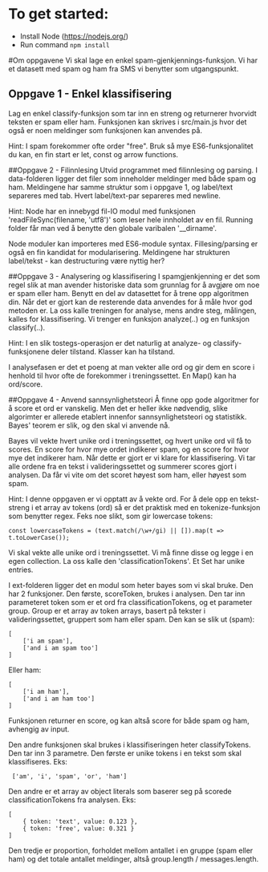 # To get started:

* Install Node (https://nodejs.org/)
* Run command `npm install`

#Om oppgavene
Vi skal lage en enkel spam-gjenkjennings-funksjon. Vi har et datasett med spam
og ham fra SMS vi benytter som utgangspunkt.

## Oppgave 1 - Enkel klassifisering
Lag en enkel classify-funksjon som tar inn en streng og returnerer hvorvidt
teksten er spam eller ham. Funksjonen kan skrives i src/main.js hvor det også er
noen meldinger som funksjonen kan anvendes på. 

Hint: 
I spam forekommer ofte order "free". Bruk så mye ES6-funksjonalitet du kan,
en fin start er let, const og arrow functions.

##Oppgave 2 - Filinnlesing
Utvid programmet med filinnlesing og parsing. I data-folderen ligger det filer som 
inneholder meldinger med både spam og ham. Meldingene har samme struktur som i 
oppgave 1, og label/text separeres med tab. Hvert label/text-par separeres med newline.

Hint: 
Node har en innebygd fil-IO modul med funksjonen 'readFileSync(filename, 'utf8')'
som leser hele innholdet av en fil. Running folder får man ved å benytte den
globale varibalen '__dirname'.

Node moduler kan importeres med ES6-module syntax. Fillesing/parsing er også en fin
kandidat for modularisering. Meldingene har strukturen label/tekst - kan destructuring
være nyttig her?

##Oppgave 3 - Analysering og klassifisering
I spamgjenkjenning er det som regel slik at man avender historiske data som grunnlag for å avgjøre om
noe er spam eller ham. Benytt en del av datasettet for å trene opp algoritmen din. Når det er gjort
kan de resterende data anvendes for å måle hvor god metoden er. La oss kalle treningen for analyse, mens
andre steg, målingen, kalles for klassifisering. Vi trenger en funksjon analyze(..) og en funksjon
classify(..).

Hint: 
I en slik tostegs-operasjon er det naturlig at analyze- og classify-funksjonene deler tilstand. Klasser kan
ha tilstand.

I analysefasen er det et poeng at man vekter alle ord og gir dem en score i henhold til hvor ofte de
forekommer i treningssettet. En Map() kan ha ord/score.

##Oppgave 4 - Anvend sannsynlighetsteori
Å finne opp gode algoritmer for å score et ord er vanskelig. Men det er heller ikke nødvendig, slike
algorimter er allerede etablert innenfor sannsynlighetsteori og statistikk. Bayes' teorem er slik, og den
skal vi anvende nå.

Bayes vil vekte hvert unike ord i treningssettet, og hvert unike ord vil få to scores. En score for hvor mye
ordet indikerer spam, og en score for hvor mye det indikerer ham. Når dette er gjort er vi klare for
klassifisering. Vi tar alle ordene fra en tekst i valideringssettet og summerer scores gjort i analysen.
Da får vi vite om det scoret høyest som ham, eller høyest som spam.

Hint:
I denne oppgaven er vi opptatt av å vekte ord. For å dele opp en tekst-streng i et array av tokens (ord)
så er det praktisk med en tokenize-funksjon som benytter regex. Feks noe slikt, som gir lowercase tokens:
```
const lowercaseTokens = (text.match(/\w+/gi) || []).map(t => t.toLowerCase());
```

Vi skal vekte alle unike ord i treningssettet. Vi må finne disse og legge i en egen collection. La oss kalle
den 'classificationTokens'. Et Set har unike entries.

I ext-folderen ligger det en modul som heter bayes som vi skal bruke. Den har 2 funksjoner. Den første,
scoreToken, brukes i analysen. Den tar inn parameteret token som er et ord fra classificationTokens, og et
parameter group. Group er et array av token arrays, basert på tekster i valideringssettet, gruppert som ham eller
spam. Den kan se slik ut (spam):
```
[
	['i am spam'],
	['and i am spam too']	
]
```
Eller ham:
```
[
	['i am ham'],
	['and i am ham too']	
]
```
Funksjonen returner en score, og kan altså score for både spam og ham, avhengig av input.

Den andre funksjonen skal brukes i klassifiseringen heter classifyTokens. Den tar inn 3 parametre. 
Den første er unike tokens i en tekst som skal klassifiseres.
Eks: 
```
 ['am', 'i', 'spam', 'or', 'ham']
```

Den andre er et array av object literals som baserer seg på scorede classificationTokens fra analysen. Eks:
```
[
	{ token: 'text', value: 0.123 },
	{ token: 'free', value: 0.321 }
]
```

Den tredje er proportion, forholdet mellom antallet i en gruppe (spam eller ham) og det totale antallet meldinger,
altså group.length / messages.length.